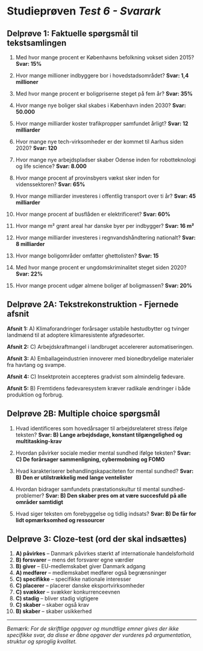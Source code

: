 # Studieprøven _Test 6 - Svarark_

## Delprøve 1: Faktuelle spørgsmål til tekstsamlingen

1. Med hvor mange procent er Københavns befolkning vokset siden 2015?
   **Svar: 15%**

2. Hvor mange millioner indbyggere bor i hovedstadsområdet?
   **Svar: 1,4 millioner**

3. Med hvor mange procent er boligpriserne steget på fem år?
   **Svar: 35%**

4. Hvor mange nye boliger skal skabes i København inden 2030?
   **Svar: 50.000**

5. Hvor mange milliarder koster trafikpropper samfundet årligt?
   **Svar: 12 milliarder**

6. Hvor mange nye tech-virksomheder er der kommet til Aarhus siden 2020?
   **Svar: 120**

7. Hvor mange nye arbejdspladser skaber Odense inden for robotteknologi og life science?
   **Svar: 8.000**

8. Hvor mange procent af provinsbyers vækst sker inden for videnssektoren?
   **Svar: 65%**

9. Hvor mange milliarder investeres i offentlig transport over ti år?
   **Svar: 45 milliarder**

10. Hvor mange procent af busflåden er elektrificeret?
    **Svar: 60%**

11. Hvor mange m² grønt areal har danske byer per indbygger?
    **Svar: 16 m²**

12. Hvor mange milliarder investeres i regnvandshåndtering nationalt?
    **Svar: 8 milliarder**

13. Hvor mange boligområder omfatter ghettolisten?
    **Svar: 15**

14. Med hvor mange procent er ungdomskriminalitet steget siden 2020?
    **Svar: 22%**

15. Hvor mange procent udgør almene boliger af boligmassen?
    **Svar: 20%**

## Delprøve 2A: Tekstrekonstruktion - Fjernede afsnit

**Afsnit 1:** A) Klimaforandringer forårsager ustabile høstudbytter og tvinger landmænd til at adoptere klimaresistente afgrødesorter.

**Afsnit 2:** C) Arbejdskraftmangel i landbruget accelererer automatiseringen.

**Afsnit 3:** A) Emballageindustrien innoverer med bionedbrydelige materialer fra havtang og svampe.

**Afsnit 4:** C) Insektprotein accepteres gradvist som almindelig fødevare.

**Afsnit 5:** B) Fremtidens fødevaresystem kræver radikale ændringer i både produktion og forbrug.

## Delprøve 2B: Multiple choice spørgsmål

1. Hvad identificeres som hovedårsager til arbejdsrelateret stress ifølge teksten?
   **Svar: B) Lange arbejdsdage, konstant tilgængelighed og multitasking-krav**

2. Hvordan påvirker sociale medier mental sundhed ifølge teksten?
   **Svar: C) De forårsager sammenligning, cybermobning og FOMO**

3. Hvad karakteriserer behandlingskapaciteten for mental sundhed?
   **Svar: B) Den er utilstrækkelig med lange ventelister**

4. Hvordan bidrager samfundets præstationskultur til mental sundhed-problemer?
   **Svar: B) Den skaber pres om at være succesfuld på alle områder samtidigt**

5. Hvad siger teksten om forebyggelse og tidlig indsats?
   **Svar: B) De får for lidt opmærksomhed og ressourcer**

## Delprøve 3: Cloze-test (ord der skal indsættes)

1. **A) påvirkes** – Danmark påvirkes stærkt af internationale handelsforhold
2. **B) forsvarer** – mens det forsvarer egne værdier
3. **B) giver** – EU-medlemskabet giver Danmark adgang
4. **A) medfører** – medlemskabet medfører også begrænsninger
5. **C) specifikke** – specifikke nationale interesser
6. **C) placerer** – placerer danske eksportvirksomheder
7. **C) svækker** – svækker konkurrenceevnen
8. **C) stadig** – bliver stadig vigtigere
9. **C) skaber** – skaber også krav
10. **B) skaber** – skaber usikkerhed

---

*Bemærk: For de skriftlige opgaver og mundtlige emner gives der ikke specifikke svar, da disse er åbne opgaver der vurderes på argumentation, struktur og sproglig kvalitet.*
